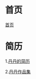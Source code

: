 <!-- # 简历 -->

# 首页
<p><a href="https://sumubanzhe.github.io/dandanResume.github.io/index.html" target="_blank">首页</a></p>

# 简历
<p>1.<a href="https://sumubanzhe.github.io/dandanResume.github.io/resume/dandan.html" target="_blank">丹丹的简历</a></p>
<p>2.<a href="https://sumubanzhe.github.io/dandanResume.github.io/works/dandan.pdf" target="_blank">丹丹作品集</a></p>
